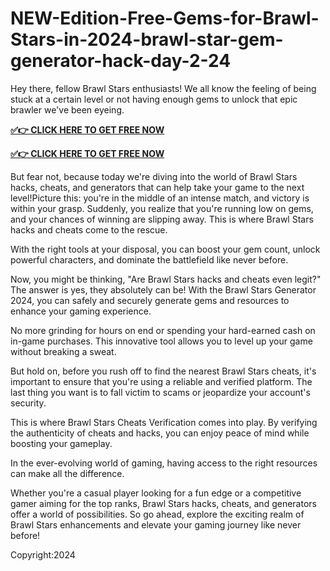 # NEW-Edition-Free-Gems-for-Brawl-Stars-in-2024-brawl-star-gem-generator-hack-day-2-24
Hey there, fellow Brawl Stars enthusiasts! We all know the feeling of being stuck at a certain level or not having enough gems to unlock that epic brawler we've been eyeing.

**[✅👉 CLICK HERE TO GET FREE NOW](https://millenniumit.xyz/brawl)**

**[✅👉 CLICK HERE TO GET FREE NOW](https://millenniumit.xyz/brawl)**

But fear not, because today we're diving into the world of Brawl Stars hacks, cheats, and generators that can help take your game to the next level!Picture this: you're in the middle of an intense match, and victory is within your grasp. Suddenly, you realize that you're running low on gems, and your chances of winning are slipping away. This is where Brawl Stars hacks and cheats come to the rescue.

With the right tools at your disposal, you can boost your gem count, unlock powerful characters, and dominate the battlefield like never before.

Now, you might be thinking, "Are Brawl Stars hacks and cheats even legit?" The answer is yes, they absolutely can be! With the Brawl Stars Generator 2024, you can safely and securely generate gems and resources to enhance your gaming experience.

No more grinding for hours on end or spending your hard-earned cash on in-game purchases. This innovative tool allows you to level up your game without breaking a sweat.

But hold on, before you rush off to find the nearest Brawl Stars cheats, it's important to ensure that you're using a reliable and verified platform. The last thing you want is to fall victim to scams or jeopardize your account's security.

This is where Brawl Stars Cheats Verification comes into play. By verifying the authenticity of cheats and hacks, you can enjoy peace of mind while boosting your gameplay.

In the ever-evolving world of gaming, having access to the right resources can make all the difference.

Whether you're a casual player looking for a fun edge or a competitive gamer aiming for the top ranks, Brawl Stars hacks, cheats, and generators offer a world of possibilities. So go ahead, explore the exciting realm of Brawl Stars enhancements and elevate your gaming journey like never before!

Copyright:2024
